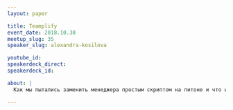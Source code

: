 ```yaml
---
layout: paper

title: Teamplify
event_date: 2018.10.30
meetup_slug: 35
speaker_slug: alexandra-kosilova

youtube_id:
speakerdeck_direct:
speakerdeck_id:

about: |
  Как мы пытались заменить менеджера простым скриптом на питоне и что из этого получилось. История создания [Teamplify](http://teamplify.com/).

---
```

